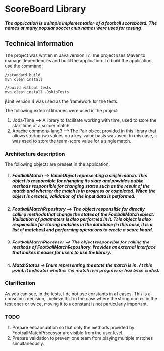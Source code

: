 # ScoreBoard Library

##### The application is a simple implementation of a football scoreboard. The names of many popular soccer club names were used for testing.

## Technical Information

The project was written in Java version 17. The project uses Maven to manage dependencies and build the application. To build the application, use the command:
```
//standard build
mvn clean install 

//build without tests
mvn clean install -DskipTests
```

jUnit version 4 was used as the framework for the tests.

The following external libraries were used in the project: 
1. Joda-Time --> A library to facilitate working with time, used to store the start time of a soccer match. 
2. Apache commons-lang3 --> The Pair object provided in this library that allows storing two values on a key-value basis was used. In this case, it was used to store the team-score value for a single match. 

### Architecture description 
The following objects are present in the application: 
1. ##### **FootballMatch** --> ValueObject representing a single match. This object is responsible for changing its state and provides public methods responsible for changing states such as the result of the match and whether the match is in progress or completed. When the object is created, validation of the input data is performed. 
2. ##### **FootballMatchRepository** --> The object responsible for directly calling methods that change the states of the FootballMatch object. Validation of parameters is also performed in it. This object is also responsible for storing matches in the database (in this case, it is a list of matches) and performing operations to create a score board.
3. ##### **FootballMatchProcessor** --> The object responsible for calling the methods of FootballMatchRepository. Provides an external interface that makes it easier for users to use the library. 
4. ##### **MatchStatus** -> Enum representing the state the match is in. At this point, it indicates whether the match is in progress or has been ended. 

### Clarification 
As you can see, in the tests, I do not use constants in all cases. This is a conscious decision, I believe that in the case where the string occurs in the test once or twice, moving it to a constant is not particularly important.

### TODO
1. Prepare encapsulation so that only the methods provided by FootballMatchProcessor are visible from the user level. 
2. Prepare validation to prevent one team from playing multiple matches simultaneously. 